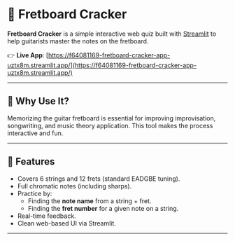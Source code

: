 # 🎸 Fretboard Cracker

**Fretboard Cracker** is a simple interactive web quiz built with [Streamlit](https://streamlit.io/) to help guitarists master the notes on the fretboard.

👉 **Live App**: [https://f64081169-fretboard-cracker-app-uztx8m.streamlit.app/](https://f64081169-fretboard-cracker-app-uztx8m.streamlit.app/)

---

## 🧠 Why Use It?

Memorizing the guitar fretboard is essential for improving improvisation, songwriting, and music theory application. This tool makes the process interactive and fun.

---

## 🚀 Features

- Covers 6 strings and 12 frets (standard EADGBE tuning).
- Full chromatic notes (including sharps).
- Practice by:
  - Finding the **note name** from a string + fret.
  - Finding the **fret number** for a given note on a string.
- Real-time feedback.
- Clean web-based UI via Streamlit.

---

